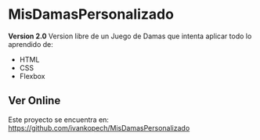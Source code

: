 # MisDamasPersonalizado

**Version 2.0**
Version libre de un Juego de Damas que intenta aplicar todo lo aprendido de:
- HTML 
- CSS
- Flexbox

## Ver Online
Este proyecto se encuentra en: https://github.com/ivankopech/MisDamasPersonalizado
